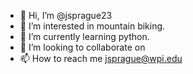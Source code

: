 - 👋 Hi, I’m @jsprague23
- 👀 I’m interested in mountain biking. 
- 🌱 I’m currently learning python. 
- 💞️ I’m looking to collaborate on 
- 📫 How to reach me jsprague@wpi.edu

<!---
jsprague23/jsprague23 is a ✨ special ✨ repository because its `README.md` (this file) appears on your GitHub profile.
You can click the Preview link to take a look at your changes.
--->

